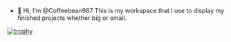 - 👋 Hi, I’m @Coffeebean987
This is my workspace that I use to display my finished projects whether big or small. 

[![trophy](https://github-profile-trophy.vercel.app/?username=Coffeebean987)](https://github.com/ryo-ma/github-profile-trophy)
<!---
Coffeebean987/Coffeebean987 is a ✨ special ✨ repository because its `README.md` (this file) appears on your GitHub profile.
You can click the Preview link to take a look at your changes.
--->
